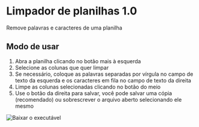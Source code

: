 # Limpador de planilhas 1.0

Remove palavras e caracteres de uma planilha

## Modo de usar

1. Abra a planilha clicando no botão mais à esquerda
2. Selecione as colunas que quer limpar
3. Se necessário, coloque as palavras separadas por vírgula no campo de texto da esquerda e os caracteres em fila no campo de texto da direita
4. Limpe as colunas selecionadas clicando no botão do meio
5. Use o botão da direita para salvar, você pode salvar uma cópia (recomendado) ou sobrescrever o arquivo aberto selecionando ele mesmo

![Baixar o executável](https://github.com/shuantsu/Limpador-de-planilhas/releases)
